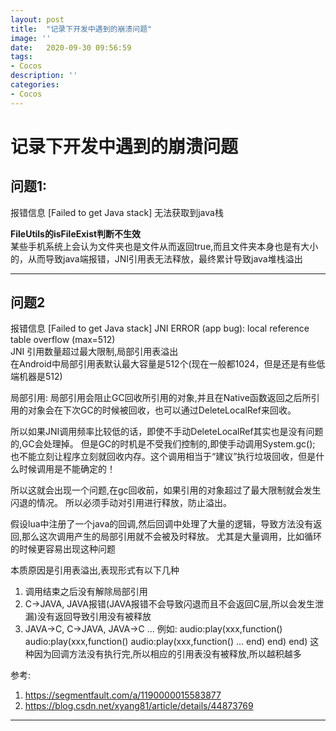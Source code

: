 ```yaml
---
layout: post
title:  "记录下开发中遇到的崩溃问题"
image: ''
date:   2020-09-30 09:56:59
tags:
- Cocos
description: ''
categories: 
- Cocos
---
```

# 记录下开发中遇到的崩溃问题

## 问题1:
报错信息
[Failed to get Java stack] 无法获取到java栈  

**FileUtils的isFileExist判断不生效**  
某些手机系统上会认为文件夹也是文件从而返回true,而且文件夹本身也是有大小的，从而导致java端报错，JNI引用表无法释放，最终累计导致java堆栈溢出
***

## 问题2
报错信息
[Failed to get Java stack]
JNI ERROR (app bug): local reference table overflow (max=512)  
JNI 引用数量超过最大限制,局部引用表溢出  
在Android中局部引用表默认最大容量是512个(现在一般都1024，但是还是有些低端机器是512)  
 
局部引用:
局部引用会阻止GC回收所引用的对象,并且在Native函数返回之后所引用的对象会在下次GC的时候被回收，也可以通过DeleteLocalRef来回收。

所以如果JNI调用频率比较低的话，即使不手动DeleteLocalRef其实也是没有问题的,GC会处理掉。
但是GC的时机是不受我们控制的,即使手动调用System.gc(); 也不能立刻让程序立刻就回收内存。这个调用相当于“建议”执行垃圾回收，但是什么时候调用是不能确定的！  

所以这就会出现一个问题,在gc回收前，如果引用的对象超过了最大限制就会发生闪退的情况。
所以必须手动对引用进行释放，防止溢出。


假设lua中注册了一个java的回调,然后回调中处理了大量的逻辑，导致方法没有返回,那么这次调用产生的局部引用就不会被及时释放。
尤其是大量调用，比如循环的时候更容易出现这种问题

本质原因是引用表溢出,表现形式有以下几种  
1. 调用结束之后没有解除局部引用
2. C->JAVA, JAVA报错(JAVA报错不会导致闪退而且不会返回C层,所以会发生泄漏)没有返回导致引用没有被释放
3. JAVA->C, C->JAVA, JAVA->C ...
例如:
	audio:play(xxx,function() 
		audio:play(xxx,function() 
			audio:play(xxx,function() 
				...
			end)
		end)
	end)
这种因为回调方法没有执行完,所以相应的引用表没有被释放,所以越积越多

参考:  
1. https://segmentfault.com/a/1190000015583877
2. https://blog.csdn.net/xyang81/article/details/44873769

***